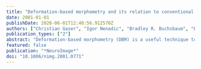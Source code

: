 ```yaml
---
title: "Deformation-based morphometry and its relation to conventional volumetry of brain lateral ventricles in MRI"
date: 2001-01-01
publishDate: 2020-06-01T12:40:56.912570Z
authors: ["Christian Gaser", "Igor Nenadic", "Bradley R. Buchsbaum", "Erin A. Hazlett", "Monte S. Buchsbaum"]
publication_types: ["2"]
abstract: "Deformation-based morphometry (DBM) is a useful technique to detect morphological differences over the entire brain since it analyses positional differences between every voxel and a standard brain. In this report we compare DBM to semimanual tracing of brain ventricles in a population of 39 patients with schizophrenia. High-resolution T1-weighted magnetic resonance images were obtained and processed with DBM and interactive tracing software. We evaluate the validity of the DBM in two different approaches. First, we divide subjects into two groups based on the mean ventricular/brain ratios and compute statistical maps of displacement vectors and their spatial derivatives. This analysis demonstrates a striking consistency of the DBM and visual tracing results. We show that restricting the information about the deformation fields by computing the local Jacobian determinant (as a measure of volume change) provides evidence of the shape of ventricular deformation which is unavailable from ventricular volume measures alone. Second, we compute a mean measure of the Jacobian values over the entire ventricles and observe a correlation of r = 0.962 with visual tracing based ventricular/brain ratios. The results support the usefulness and validity of DBM for the local and global examination of brain morphology. © 2001 Academic Press."
featured: false
publication: "*NeuroImage*"
doi: "10.1006/nimg.2001.0771"
---
```


